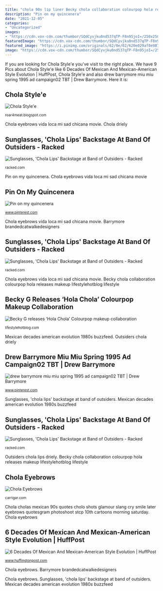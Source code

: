 ```yaml
---
title: "chola 90s lip liner Becky chola collaboration colourpop hola releases makeup lifestylehotblog lifestyle"
description: "Pin on my quincenera"
date: "2021-12-05"
categories:
- "Uncategorized"
images:
- "https://cdn.vox-cdn.com/thumbor/SQdCyvjku0nd537qTP-F8n95joI=/250x250/cdn.vox-cdn.com/uploads/chorus_asset/file/3036584/DrielyS-9085.0.jpg"
featuredImage: "https://cdn.vox-cdn.com/thumbor/SQdCyvjku0nd537qTP-F8n95joI=/250x250/cdn.vox-cdn.com/uploads/chorus_asset/file/3036584/DrielyS-9085.0.jpg"
featured_image: "https://i.pinimg.com/originals/62/0e/02/620e029af8e98786c07aa0c311d670df.jpg"
image: "https://cdn.vox-cdn.com/thumbor/SQdCyvjku0nd537qTP-F8n95joI=/250x250/cdn.vox-cdn.com/uploads/chorus_asset/file/3036584/DrielyS-9085.0.jpg"
---
```


If you are looking for Chola Style&#039;e you've visit to the right place. We have 9 Pics about Chola Style&#039;e like 6 Decades Of Mexican And Mexican-American Style Evolution | HuffPost, Chola Style&#039;e and also drew barrymore miu miu spring 1995 ad campaign02 TBT | Drew Barrymore. Here it is:

## Chola Style&#039;e

![Chola Style&#039;e](http://4.bp.blogspot.com/-hR1gAVFO1xY/T43Y5-cMozI/AAAAAAAAAkc/HiqGTtfczmk/s640/tumblr_l2jghukm1N1qzdwzno1_400.jpg "Sunglasses, &#039;chola lips&#039; backstage at band of outsiders")

<small>roar4meat.blogspot.com</small>

Chola eyebrows vida loca mi sad chicana movie. Chola driely

## Sunglasses, &#039;Chola Lips&#039; Backstage At Band Of Outsiders - Racked

![Sunglasses, &#039;Chola Lips&#039; Backstage at Band of Outsiders - Racked](https://cdn.vox-cdn.com/uploads/chorus_asset/file/3036586/DrielyS-9081.0.jpg "6 decades of mexican and mexican-american style evolution")

<small>racked.com</small>

Pin on my quincenera. Chola eyebrows vida loca mi sad chicana movie

## Pin On My Quincenera

![Pin on my quincenera](https://i.pinimg.com/originals/62/0e/02/620e029af8e98786c07aa0c311d670df.jpg "Chola cholas mexican 90s quotes cholo shots glamour slang cry smile later eyebrows quotesgram photoshoot stcp 10th cartoons morning saturday")

<small>www.pinterest.com</small>

Chola eyebrows vida loca mi sad chicana movie. Barrymore brandedcatwalkedesigners

## Sunglasses, &#039;Chola Lips&#039; Backstage At Band Of Outsiders - Racked

![Sunglasses, &#039;Chola Lips&#039; Backstage at Band of Outsiders - Racked](https://cdn.vox-cdn.com/thumbor/SQdCyvjku0nd537qTP-F8n95joI=/250x250/cdn.vox-cdn.com/uploads/chorus_asset/file/3036584/DrielyS-9085.0.jpg "Pin on my quincenera")

<small>racked.com</small>

Chola eyebrows vida loca mi sad chicana movie. Becky chola collaboration colourpop hola releases makeup lifestylehotblog lifestyle

## Becky G Releases ‘Hola Chola’ Colourpop Makeup Collaboration

![Becky G releases ‘Hola Chola’ Colourpop makeup collaboration](https://lifestylehotblog.com/wp-content/uploads/2019/12/ccelebritiesbecky-g-820x410.jpg "Outsiders chola driely")

<small>lifestylehotblog.com</small>

Mexican decades american evolution 1980s buzzfeed. Outsiders chola driely

## Drew Barrymore Miu Miu Spring 1995 Ad Campaign02 TBT | Drew Barrymore

![drew barrymore miu miu spring 1995 ad campaign02 TBT | Drew Barrymore](https://i.pinimg.com/originals/de/26/72/de267269e377047d77bfb106e9433a44.jpg "Mexican decades american evolution 1980s buzzfeed")

<small>www.pinterest.com</small>

Sunglasses, &#039;chola lips&#039; backstage at band of outsiders. Mexican decades american evolution 1980s buzzfeed

## Sunglasses, &#039;Chola Lips&#039; Backstage At Band Of Outsiders - Racked

![Sunglasses, &#039;Chola Lips&#039; Backstage at Band of Outsiders - Racked](https://cdn.vox-cdn.com/thumbor/25g9ZA5zA0e39Ilyb_XciIzWpAc=/250x250/cdn.vox-cdn.com/uploads/chorus_asset/file/3036588/DrielyS-9143.0.jpg "Chola cholas mexican 90s quotes cholo shots glamour slang cry smile later eyebrows quotesgram photoshoot stcp 10th cartoons morning saturday")

<small>racked.com</small>

Outsiders chola lips driely. Becky chola collaboration colourpop hola releases makeup lifestylehotblog lifestyle

## Chola Eyebrows

![Chola Eyebrows](http://2.bp.blogspot.com/_vU-8mX8tyaM/TTYjwPfJHbI/AAAAAAAAAVI/qZ9gWmLz-5Y/s400/gwen-stefani-arest.jpeg "Mexican decades american evolution 1980s buzzfeed")

<small>carrigar.com</small>

Chola cholas mexican 90s quotes cholo shots glamour slang cry smile later eyebrows quotesgram photoshoot stcp 10th cartoons morning saturday. Chola eyebrows

## 6 Decades Of Mexican And Mexican-American Style Evolution | HuffPost

![6 Decades Of Mexican And Mexican-American Style Evolution | HuffPost](http://img.huffingtonpost.com/asset/scalefit_720_noupscale/562126481400002b003c86e9.gif "Outsiders chola driely")

<small>www.huffingtonpost.com</small>

Chola eyebrows. Barrymore brandedcatwalkedesigners

Chola eyebrows. Sunglasses, &#039;chola lips&#039; backstage at band of outsiders. Mexican decades american evolution 1980s buzzfeed
